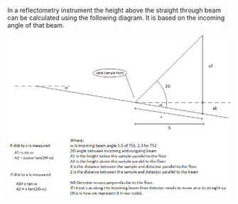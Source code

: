 In a reflectometry instrument the height above the straight through beam can be calculated using the following diagram. It is based on the incoming angle of that beam. 

![Image](reflectometers/Non-small_angle_approx.png)
